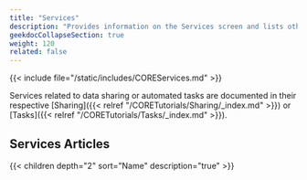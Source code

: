 ```yaml
---
title: "Services"
description: "Provides information on the Services screen and lists other service tutorial articles."
geekdocCollapseSection: true
weight: 120
related: false
---
```



{{< include file="/static/includes/COREServices.md" >}}

Services related to data sharing or automated tasks are documented in their respective [Sharing]({{< relref "/CORETutorials/Sharing/_index.md" >}}) or [Tasks]({{< relref "/CORETutorials/Tasks/_index.md" >}}).  

## Services Articles

{{< children depth="2" sort="Name" description="true" >}}
